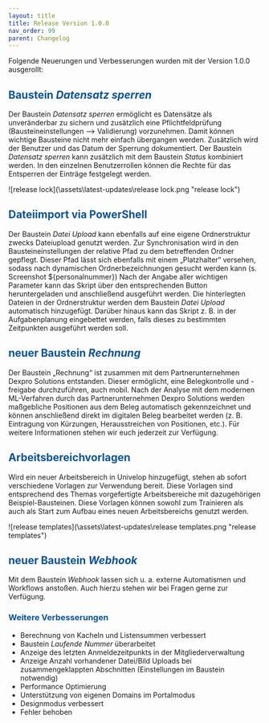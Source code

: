 ```yaml
---
layout: title
title: Release Version 1.0.0
nav_order: 99
parent: Changelog
---
```


Folgende Neuerungen und Verbesserungen wurden mit der Version 1.0.0 ausgerollt:

## <span style="color:#0b5394">**Baustein _Datensatz sperren_**</span>

Der Baustein _Datensatz sperren_ ermöglicht es Datensätze als unveränderbar zu sichern und zusätzlich eine Pflichtfeldprüfung (Bausteineinstellungen --> Validierung) vorzunehmen. Damit können wichtige Bausteine nicht mehr einfach übergangen werden. Zusätzlich wird der Benutzer und das Datum der Sperrung dokumentiert.
Der Baustein _Datensatz sperren_ kann zusätzlich mit dem Baustein _Status_ kombiniert werden. In den einzelnen Benutzerrollen können die Rechte für das Entsperren der Einträge festgelegt werden.

![release lock](\assets\latest-updates\release lock.png "release lock")

## <span style="color:#0b5394">**Dateiimport via PowerShell**</span>

Der Baustein _Datei Upload_ kann ebenfalls auf eine eigene Ordnerstruktur zwecks Dateiupload genutzt werden. Zur Synchronisation wird in den Bausteineinstellungen der relative Pfad zu dem betreffenden Ordner gepflegt. Dieser Pfad lässt sich ebenfalls mit einem „Platzhalter“ versehen, sodass nach dynamischen Ordnerbezeichnungen gesucht werden kann (s. Screenshot ${personalnummer}) Nach der Angabe aller wichtigen Parameter kann das Skript über den entsprechenden Button heruntergeladen und anschließend ausgeführt werden. Die hinterlegten Dateien in der Ordnerstruktur werden dem Baustein _Datei Upload_ automatisch hinzugefügt. Darüber hinaus kann das Skript z. B. in der Aufgabenplanung eingebettet werden, falls dieses zu bestimmten Zeitpunkten ausgeführt werden soll.

## <span style="color:#0b5394">**neuer Baustein _Rechnung_**</span>

Der Baustein „Rechnung“ ist zusammen mit dem Partnerunternehmen Dexpro Solutions entstanden. Dieser ermöglicht, eine Belegkontrolle und -freigabe durchzuführen, auch mobil. Nach der Analyse mit dem modernen ML-Verfahren durch das Partnerunternehmen Dexpro Solutions werden maßgebliche Positionen aus dem Beleg automatisch gekennzeichnet und können anschließend direkt im digitalen Beleg bearbeitet werden (z. B. Eintragung von Kürzungen, Herausstreichen von Positionen, etc.). Für weitere Informationen stehen wir euch jederzeit zur Verfügung.

## <span style="color:#0b5394">**Arbeitsbereichvorlagen**</span>

Wird ein neuer Arbeitsbereich in Univelop hinzugefügt, stehen ab sofort verschiedene Vorlagen zur Verwendung bereit. Diese Vorlagen sind entsprechend des Themas vorgefertigte Arbeitsbereiche mit dazugehörigen Beispiel-Bausteinen. Diese Vorlagen können sowohl zum Trainieren als auch als Start zum Aufbau eines neuen Arbeitsbereichs genutzt werden.

![release templates](\assets\latest-updates\release templates.png "release templates")

## <span style="color:#0b5394">**neuer Baustein _Webhook_**</span>

Mit dem Baustein _Webhook_ lassen sich u. a. externe Automatismen und Workflows anstoßen. Auch hierzu stehen wir bei Fragen gerne zur Verfügung.

### <span style="color:#0b5394">**Weitere Verbesserungen**</span>

-   Berechnung von Kacheln und Listensummen verbessert
-   Baustein _Laufende Nummer_ überarbeitet
-   Anzeige des letzten Anmeldezeitpunkts in der Mitgliederverwaltung
-   Anzeige Anzahl vorhandener Datei/Bild Uploads bei zusammengeklappten Abschnitten (Einstellungen im Baustein notwendig)
-   Performance Optimierung
-   Unterstützung von eigenen Domains im Portalmodus
-   Designmodus verbessert
-   Fehler behoben
